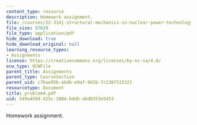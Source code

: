 ```yaml
---
content_type: resource
description: Homework assignment.
file: /courses/22-314j-structural-mechanics-in-nuclear-power-technology-fall-2006/549a450d425c1004bddbabd0353e5453_problem4.pdf
file_size: 97829
file_type: application/pdf
hide_download: true
hide_download_original: null
learning_resource_types:
- Assignments
license: https://creativecommons.org/licenses/by-nc-sa/4.0/
ocw_type: OCWFile
parent_title: Assignments
parent_type: CourseSection
parent_uid: c7bae95b-ab4b-e9af-9d2b-7c138f515321
resourcetype: Document
title: problem4.pdf
uid: 549a450d-425c-1004-bddb-abd0353e5453
---
```

Homework assignment.